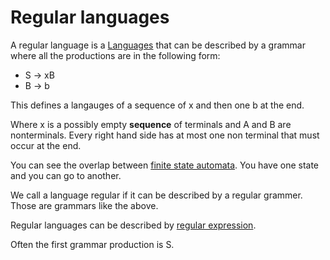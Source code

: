 # Regular languages
A regular language is a [Languages](Languages.md) that can be described by a grammar where all the productions are in the following form:
 
 - S → xB
 - B → b

This defines a langauges of a sequence of x and then one b at the end. 

Where x is a possibly empty **sequence** of terminals and A and B are nonterminals. Every right hand side has at most one non terminal that must occur at the end.

You can see the overlap between [finite state automata](finite%20state%20automata.md). You have one state and you can go to another. 

We call a language regular if it can be described by a regular grammer. Those are grammars like the above.

Regular languages can be described by [regular expression](Regular%20expression.md).

Often the first grammar production is S.
